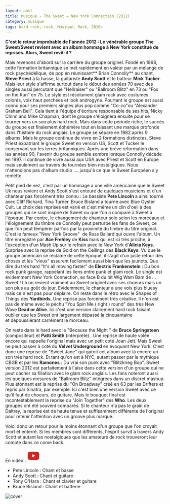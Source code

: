 ```yaml
---
layout: post
title: Musique - The Sweet – New York Connection (2012)
category: musique
tags: hard-rock, rock, Musique, Rock, 2010s
---
```

**C'est le retour improbable de l'année 2012 : Le vénérable groupe The Sweet/Sweet revient avec un album hommage à New York constitué de reprises. Alors, Sweet revit-il ?**

Mais revenons d'abord sur la carrière du groupe originel. Fondé en 1968, cette formation britannique se met rapidement en valeur par un mélange de rock psychédélique, de pop en réunissant** Brian Connolly** au chant, **Steve Priest** à la basse, la guitariste **Andy Scott** et le batteur **Mick Tucker**. Mais leur style s'affirme surtout dans le début des années 70 avec des singles aussi percutant que "Hellraiser" ou "Ballroom Blitz" en 73 ou "Fox on the Run" en 75. Le style est résolument glam rock avec costumes colorés, voix haut perchées et look androgyne. Pourtant le groupe est aussi connu pour ses premiers singles plus pop comme "Co-co"ou "Alexander Graham Bell". Cela tient à l'équipe d'écriture responsable de ses hits, Nicky Chinn and Mike Chapman, dont le groupe s'éloignera ensuite pour se tourner vers un son plus hard rock. Mais dans cette période riche, le succès du groupe est finalement éphémère tout en laissant une marque profonde dans l'histoire du rock anglais. Le groupe se sépare en 1982 après 9 albums. Mais le groupe continue de vivre en 2 formations distinctes, Steve Priest expatriant le groupe Sweet en version US, Scott et Tucker le conservant sur les terres britanniques. Après une brève reformation dans les années 90, l'avenir du groupe semble sombre lorsque Connolly décède en 1997. Il continue de vivre aussi aux USA avec Priest et Scott en Europe mais seulement au travers de tournées bien nostalgiques. Nous n'attendions pas d'album studio .... jusqu'à ce que le Sweet Européen s'y remette.

Petit pied de nez, c'est par un hommage à une ville américaine que le Sweet Uk nous revient et Andy Scott s'est entouré de quelques musiciens et d'un chanteur pas forcément très connu : Le bassiste **Pete Lincoln** a ainsi tourné avec Cliff Richard, Tina Turner. Bruce Bisland a tourné avec Blue Oyster Cult. Le choix des reprises est varié et c'est même un clin d'oeil à des groupes qui se sont inspiré de Sweet ou que l'on a comparé à Sweet à l'époque. Par contre, le changement de chanteur solo selon les morceaux et l'éloignement du timbre de Connolly peut perturbe les fans de Sweet, ce que l'on peut tempérer parfois par la proximité du timbre du titre original. C'est le fameux "New York Groove"  de Russ Ballard qui ouvre l'album. Un titre enregistré par **Ace Frehley** de **Kiss** mais qui est ici très proche, à l'exception d'un Mash Up sur le refrain avec le New York d'**Alicia Keys**. Surprise avec la reprise de Gold on the Ceilings des **Black Keys**. Vu que le groupe américain se réclame de cette époque, il s'agit d'un juste retour des choses et les "vieux" assurent facilement aussi bien que les jeunots. Que dire du très hard "It's all moving faster" de **Electric Frankenstein** : Du bon rock punk garage, rappelant les liens entre punk et glam rock. Le single est évidemment New York Connection, ex face B du hit Wig Wam Bam de ... Sweet ! Là on revient vraiment au Sweet originel avec ses choeurs mais un son plus au goût du jour. Evidemment, le chanteur a une voix plus bluesy mais ce n'est pas pour déplaire. On reste dans le rétro avec le Shapes of Things des **Yardbirds**. Une reprise pas forcément très créative. Il n'en est pas de même avec le péchu "You Spin Me ( right ) round" des très New Wave **Dead or Alive**. Ici c'est une version clairement hard rock faisant oublier que les Sweet ont largement dépassé la cinquantaine et dépoussiérant carrément le morceau.

On reste dans le hard avec le "Because the Night " de **Bruce Springsteen** (compositeur) et **Patti Smith** (interprète) . Une reprise de haute volée encore qui rappelle l'original mais avec un petit coté Joan Jett. Mais Sweet ne peut passer à coté du **Velvet Underground** en évoquant New York. C'est donc une reprise de "Sweet Jane" qui garnit cet album avec là encore un son très hard rock. Et tant qu'on est à NYC, autant passer par le mythique CBGB et par les **Ramones** : Du vrai son punk avec "Blitzkrieg Bop". Sweet version 2012 est parfaitement à l'aise dans cette version d'un groupe qui ne peut cacher sa filiation avec le glam rock anglais. Les fans noteront aussi les quelques mesures de "Ballroom Blitz" intégrées dans un discret mashup. Plus étonnant est la reprise du "On Broadway" créé en 63 par les Drifters et repris par Sinatra, par exemple. Ici c'est bien une version Sweet avec ce qu'il faut de choeurs, de guitare. Mais le bouquet final est incontestablement la reprise du "Join Together" des **Who**. Les deux groupes ont été souvent comparés. Si le chanteur n'a pas le grain de Daltrey, la reprise est de haute tenue et suffisamment différente de l'original pour retenir l'attention avec un groove plus marqué.

Voici donc un retour pour le moins étonnant d'un groupe que l'on croyait mort et enterré. Si les membres sont différents, l'esprit survit à travers Andy Scott et autant les nostalgiques que les amateurs de rock trouveront leur compte dans ce come back.

En video : [![video](/images/youtube.png)](https://www.youtube.com/watch?v=V6PS46OME3s)

* Pete Lincoln : Chant et basse
* Andy Scott : Chant et guitare
* Tony O'Hara : Chant et clavier et guitare
* Bruce Bisland : Chant et batterie

![cover](https://filedn.eu/llqi9IBxlYouGRXYG2xlROb/img/2012/sweetnyc.jpg)

